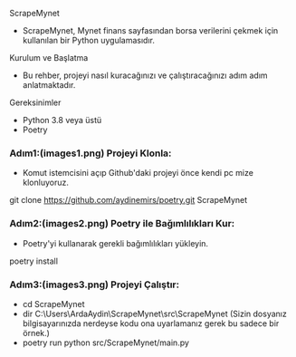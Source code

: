 ScrapeMynet
- ScrapeMynet, Mynet finans sayfasından borsa verilerini çekmek için kullanılan bir Python uygulamasıdır.

Kurulum ve Başlatma
- Bu rehber, projeyi nasıl kuracağınızı ve çalıştıracağınızı adım adım anlatmaktadır.

Gereksinimler
- Python 3.8 veya üstü
- Poetry

### Adım1:(images1.png) Projeyi Klonla:
- Komut istemcisini açıp Github'daki projeyi önce kendi pc mize klonluyoruz.

git clone  https://github.com/aydinemirs/poetry.git ScrapeMynet

### Adım2:(images2.png) Poetry ile Bağımlılıkları Kur:
- Poetry'yi kullanarak gerekli bağımlılıkları yükleyin.

poetry install

### Adım3:(images3.png) Projeyi Çalıştır:
- cd ScrapeMynet
- dir C:\Users\ArdaAydin\ScrapeMynet\src\ScrapeMynet (Sizin dosyanız bilgisayarınızda nerdeyse kodu ona uyarlamanız gerek bu sadece bir örnek.)
- poetry run python src/ScrapeMynet/main.py

